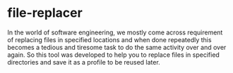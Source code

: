 # file-replacer
In the world of software engineering, we mostly come across requirement of replacing files in specified locations and when done repeatedly this becomes a tedious and tiresome task to do the same activity over and over again. So this tool was developed to help you to replace files in specified directories and save it as a profile to be reused later.
